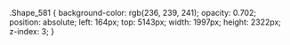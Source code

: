 .Shape_581 {
  background-color: rgb(236, 239, 241);
  opacity: 0.702;
  position: absolute;
  left: 164px;
  top: 5143px;
  width: 1997px;
  height: 2322px;
  z-index: 3;
}

<svg 
 xmlns="http://www.w3.org/2000/svg"
 xmlns:xlink="http://www.w3.org/1999/xlink"
 width="1997px" height="2322px">
<path fill-rule="evenodd"  opacity="0.702" fill="rgb(236, 239, 241)"
 d="M1994.000,0.999 L933.000,-0.000 C933.000,-0.000 846.293,898.766 265.000,1025.000 C-37.265,1090.640 -9.349,1470.448 14.000,1470.000 C498.183,1460.700 1369.398,2216.988 1997.000,2322.000 L1994.000,0.999 Z"/>
</svg>